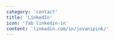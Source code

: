 ```yaml
---
category: 'contact'
title: 'LinkedIn'
icon: 'fab linkedin-in'
content: 'linkedin.com/in/jovanipink/'
---
```

